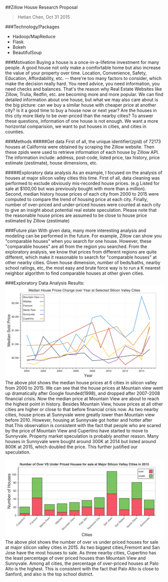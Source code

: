 ##Zillow House Research Proposal
> Hetian Chen, Oct 31 2015

###Technology/Packages
* Hadoop/MapReduce
* Flask
* Bokeh
* BeautifulSoup

###Motivation
Buying a house is a once-in-a-lifetime investment for many people. A good house not only make a comfortable home but also increase the value of your property over time. Location, Convenience, Safety, Education, Affordability, etc. -- there're too many factors to consider, which make the decision really hard. You need advice, you need information, you need checks and balances. That's the reason why Real Estate Websites like Zillow, Trulia, Redfin, etc. are becoming more and more popular. We can find detailed information about one house, but what we may also care about is the big picture: can we buy a similar house with cheaper price at another city? Is it a good time to buy a house now or next year? Are the houses in this city more likely to be over-priced than the nearby cities? To answer these questions, information of one house is not enough. We want a more horizontal comparision, we want to put houses in cities, and cities in counties.  

###Methods
#####Get data
First of all, the unique identifier(zpid) of 72173 houses at California were obtained by scraping the Zillow website. Then these zpids were used to retrieve information of each house by Zillow API. The information include: address, post-code, listed price, tax history, price estimate (zestimate), house dimensions, etc. 

#####Exploratory data analysis
As an example, I focused on the analysis of houses at major silicon valley cities this time. First of all, data cleaning was performed to exclude obviously mis-recorded house prices. (e.g Listed for sale at $100,00 but was previously bought with more than a million). Second, median history house prices of each city from 2000 to 2015 were computed to compare the trend of housing price at each city. Finally, number of over-priced and under-priced houses were counted at each city to give an insight about potential real estate speculation. Please note that the reasonable house prices are assumed to be close to house price estimated by Zillow (zestimate)

###Future plan
With given data, many more interesting analysis and modeling can be performed in the future. For example, Zillow can show you "comparable houses" when you search for one house. However, these "comparable houses" are all from the region you searched. From the exploratory analysis, we know that prices from different regions are quite different, which make it reasonable to search for "comparable houses" at other nearby cities. Given house dimension, number of beds/baths, nearby school ratings, etc, the most easy and brute force way is to run a K nearest neighbor algorithm to find comparable houses at other given cities.

###Exploratory Data Analysis Results:
![plot1](/plot1.png)
The above plot shows the median house prices at 6 cities in silicon valley from 2000 to 2015. We can see that the house prices at Mountain view went up dramatically after Google founded(1998), and dropped after 2007-2008 financial crisis. Now the median price at Mountain View are about to reach the highest point in history. Besides Mountain View, house prices at all other cities are higher or close to that before financial crisis now. As two nearby cities, house prices at Sunnyvale were greatly lower than Mountain view before 2010. However, housing at Sunnyvale got hotter and hotter after that.This observation is consistent with the fact that people who are scared by the price of Mountain View and Cupertino have started to move to Sunnyvale. Property market speculation is probably another reason. Many houses in Sunnyvale were bought around 300K at 2014 but listed around 800K at 2015, which doubled the price. This further justified our speculation. 

![plot1](/plot2.png)
The above plot shows the number of over vs under priced houses for sale at major silicon valley cities in 2015. As two biggest cities,Fremont and San Jose have the most houses to sale. As three nearby cities, Cupertino has the least percentage of over priced houses than Mountain View and Sunnyvale. Among all cities, the percentage of over-priced houses at Palo Alto is the highest. This is consistent with the fact that Palo Alto is close to Sanford, and also is the top school district.






